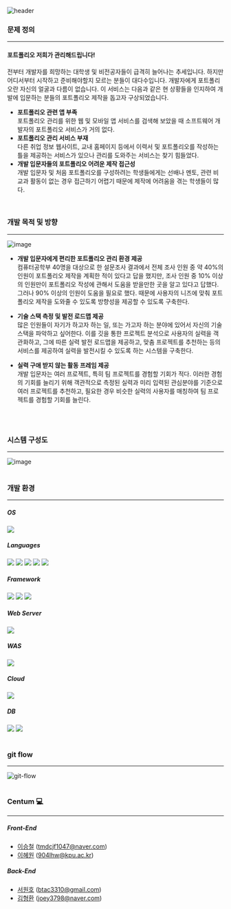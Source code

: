 ![header](https://capsule-render.vercel.app/api?type=transparent&color=000&height=200&section=header&text=boxfolio&fontSize=90&animation=twinkling&desc=개발%20입문자를%20위한%20포트폴리오📑%20관리%20애플리케이션&descAlignY=80)

### 문제 정의
---
#### 포트폴리오 저희가 관리해드립니다! 
전부터 개발자를 희망하는 대학생 및 비전공자들이 급격히 늘어나는 추세입니다. 하지만 어디서부터 시작하고 준비해야할지 모르는 분들이 대다수입니다. 개발자에게 포트폴리오란 자신의 얼굴과 다름이 없습니다. 이 서비스는 다음과 같은 현 상황들을 인지하여 개발에 입문하는 분들의 포트폴리오 제작을 돕고자 구상되었습니다.

- **포트폴리오 관련 앱 부족**   
포트폴리오 관리를 위한 웹 및 모바일 앱 서비스를 검색해 보았을 때 소프트웨어 개발자의 포트폴리오 서비스가 거의 없다.
- **포트폴리오 관리 서비스 부재**   
다른 취업 정보 웹사이트, 교내 홈페이지 등에서 이력서 및 포트폴리오를 작성하는 틀을 제공하는 서비스가 있으나 관리를 도와주는 서비스는 찾기 힘들었다.
- **개발 입문자들의 포트폴리오 어려운 제작 접근성**   
개발 입문자 및 처음 포트폴리오를 구성하려는 학생들에게는 선배나 멘토, 관련 비교과 활동이 없는 경우 접근하기 어렵기 때문에 제작에 어려움을 겪는 학생들이 많다.
<br>

### 개발 목적 및 방향
---
![image](https://user-images.githubusercontent.com/78414301/148235550-869cc0be-b015-4da1-841c-11b84f2c5384.png)
- **개발 입문자에게 편리한 포트폴리오 관리 환경 제공**   
컴퓨터공학부 40명을 대상으로 한 설문조사 결과에서 전체 조사 인원 중 약 40%의 인원이 포트폴리오 제작을 계획한 적이 있다고 답을 했지만, 조사 인원 중 10% 이상의 인원만이 포트폴리오 작성에 관해서 도움을 받을만한 곳을 알고 있다고 답했다. 그러나 90% 이상의 인원이 도움을 필요로 했다. 때문에 사용자의 니즈에 맞춰 포트폴리오 제작을 도와줄 수 있도록 방향성을 제공할 수 있도록 구축한다.
   
- **기술 스택 측정 및 발전 로드맵 제공**   
많은 인원들이 자기가 하고자 하는 일, 또는 가고자 하는 분야에 있어서 자신의 기술 스택을 파악하고 싶어한다. 이를 깃을 통한 프로젝트 분석으로 사용자의 실력을 객관화하고, 그에 따른 실력 발전 로드맵을 제공하고, 맞춤 프로젝트를 추천하는 등의 서비스를 제공하여 실력을 발전시킬 수 있도록 하는 시스템을 구축한다.
   
- **실력 구애 받지 않는 활동 프레임 제공**   
개발 입문자는 여러 프로젝트, 특히 팀 프로젝트를 경험할 기회가 적다. 이러한 경험의 기회를 늘리기 위해 객관적으로 측정된 실력과 미리 입력된 관심분야를 기준으로 여러 프로젝트를 추천하고, 필요한 경우 비슷한 실력의 사용자를 매칭하여 팀 프로젝트를 경험할 기회를 늘린다.
<br>
<br>

### 시스템 구성도
---
![image](https://user-images.githubusercontent.com/78414301/148223587-5d2288c4-5634-4058-99bc-871681736b31.png)
<br>
<br>

### 개발 환경
---
##### OS
<img src="https://img.shields.io/badge/Linux-FCC624?style=flat-square&logo=Linux&logoColor=white"/></a>

##### Languages
<img src="https://img.shields.io/badge/html-E34F26?style=flat-square&logo=html5&logoColor=white"/></a>
<img src="https://img.shields.io/badge/css-1572B6?style=flat-square&logo=css3&logoColor=white"/></a> 
<img src="https://img.shields.io/badge/Javascript-ffb13b?style=flat-square&logo=javascript&logoColor=white"/></a>
<img src="https://img.shields.io/badge/Python-3766AB?style=flat-square&logo=Python&logoColor=white"/></a>
<img src="https://img.shields.io/badge/Java-007396?style=flat-square&logo=Java&logoColor=white"/></a> 

##### Framework
<img src="https://img.shields.io/badge/Docker-2496ED?style=flat-square&logo=Docker&logoColor=white"/></a>
<img src="https://img.shields.io/badge/Flask-000000?style=flat-square&logo=Flask&logoColor=white"/></a>
<img src="https://img.shields.io/badge/Spring-6DB33F?style=flat-square&logo=Spring&logoColor=white"/></a>

##### Web Server
<img src="https://img.shields.io/badge/Nginx-009639?style=flat-square&logo=NGINX&logoColor=white"/></a>

##### WAS
<img src="https://img.shields.io/badge/Tomcat-F8DC75?style=flat-square&logo=ApacheTomcat&logoColor=black"/></a>

##### Cloud
<img src="https://img.shields.io/badge/AmazonAWS-232F3E?style=flat-square&logo=AmazonAWS&logoColor=white"/></a>

##### DB
<img src="https://img.shields.io/badge/MySQL-4479A1?style=flat-square&logo=MySQL&logoColor=white"/></a>
<img src="https://img.shields.io/badge/MongoDB-47A248?style=flat-square&logo=MongoDB&logoColor=white"/></a>
<br>
<br>

### git flow
---
![git-flow](https://user-images.githubusercontent.com/66542103/152498154-3d01affc-3647-420d-8179-eb8b674ce68e.png)
<br>
<br>

### Centum 💻
---
##### Front-End
- [이승철](https://github.com/kourindou) (tmdcjf1047@naver.com)
- [이혜원](https://github.com/hhh-one) (904lhw@kpu.ac.kr)

##### Back-End
- [서원호](https://github.com/rt3310) (btac3310@gmail.com)
- [김형환](https://github.com/hedwig3798) (joey3798@naver.com)

